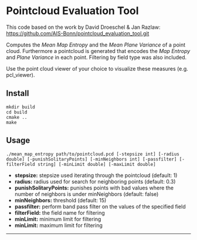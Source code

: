 # Pointcloud Evaluation Tool

This code based on the work by David Droeschel & Jan Razlaw:
https://github.com/AIS-Bonn/pointcloud_evaluation_tool.git

Computes the *Mean Map Entropy* and the *Mean Plane Variance* of a point cloud. 
Furthermore a pointcloud is generated that encodes the *Map Entropy* and *Plane Variance* in each point. 
Filtering by field type was also included. 

Use the point cloud viewer of your choice to visualize these measures (e.g. pcl_viewer). 

Install
-------
```
mkdir build 
cd build
cmake .. 
make
```
Usage
-----
```
./mean_map_entropy path/to/pointcloud.pcd [-stepsize int] [-radius double] [-punishSolitaryPoints] [-minNeighbors int] [-passfilter] [-filterField string] [-minLimit double] [-maxLimit double]
```
* **stepsize:** stepsize used iterating through the pointcloud (default: 1)
* **radius:** radius used for search for neighboring points (default: 0.3)
* **punishSolitaryPoints:** punishes points with bad values where the number of neighbors is under minNeighbors (default: false)
* **minNeighbors:** threshold (default: 15)
* **passfilter:** perform band pass filter on the values of the specified field
* **filterField:** the field name for filtering
* **minLimit:** minimum limit for filtering
* **minLimit:** maximum limit for filtering

---


